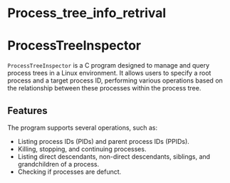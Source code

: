 # Process_tree_info_retrival
# ProcessTreeInspector

`ProcessTreeInspector` is a C program designed to manage and query process trees in a Linux environment. It allows users to specify a root process and a target process ID, performing various operations based on the relationship between these processes within the process tree.

## Features

The program supports several operations, such as:
- Listing process IDs (PIDs) and parent process IDs (PPIDs).
- Killing, stopping, and continuing processes.
- Listing direct descendants, non-direct descendants, siblings, and grandchildren of a process.
- Checking if processes are defunct.

